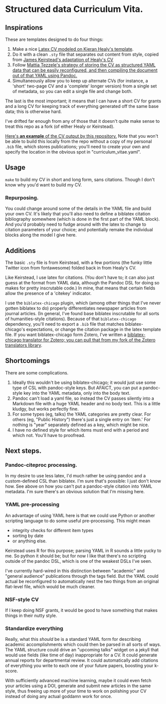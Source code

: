 # Structured data Curriculum Vita.

## Inspirations

These are templates designed to do four things:

1. Make a nice [Latex CV modeled on Kieran Healy's template](https://github.com/kjhealy/kjh-vita).
2. Do it with a clean `.sty` file that separates out content from style, copied from [James Keirstead's adaptation of Healy's CV](https://github.com/jkeirstead/jk-vita/tree/master/content)
3. Follow [Mattia Tezzele's strategy of storing the CV as structured YAML data that can be easily reconfigured, and then compiling the document out of that YAML using Pandoc.](http://mrzool.cc/writing/typesetting-automation/)
4. Simultaneously allow you to keep up alternate CVs (for instance, a 'short' two-page CV and a 'complete' longer version) from a single set of metadata, so you can edit a single file and change both.

The last is the most important; it means that I can have a short CV for grants and a long CV for keeping track of everything generated off the same base data; this is otherwise hard.

I've drifted far enough from any of those that it doesn't quite make sense to treat this repo as a fork (of either Healy or Keirstead).

[Here's **an example** of the CV output by this repository.](http://benschmidt.org/SchmidtCV.pdf) Note that you won't be able to build this locally from the repo without a copy of my personal `.bib` file, which stores publications; you'll need to create your own and specify the location in the obvious spot in "curriculum_vitae.yaml".

## Usage

`make` to build my CV in short and long form, sans citations. Though I don't know why you'd want to build my CV.

### Repurposing.

You could change around some of the details in the YAML file and build
your own CV. It's likely that you'll also need to define a biblatex
citation bibliography somewhere (which is done in the first part of
the YAML block). And you'd probably need to fudge around with the latex to change
to citation parameters of your choice; and potentially remake the individual blocks along
the model I give here.

## Additions

The basic `.sty` file is from Keirstead, with a few portions (the funky little Twitter icon from fontawesome) folded back in from Healy's CV.

Like Keirstead, I use latex for citations. (You don't have to; it can also just guess at the format from YAML data, although the Pandoc DSL for doing so makes for pretty inscrutable code.) In mine, that means that certain fields allow the presence of a 'citekey' indicator.

I use the `biblatex-chicago` plugin, which (among other things that I've never gotten biblatex to do) properly differentiates newspaper articles from journal articles. (In general, I've found base biblatex inscrutable for all sorts of humanities-style citations). Because of that `biblatex-chicago` dependency, you'll need to export a `.bib` file that matches biblatex-chicago's expectations, or change the citation package in the latex template file. If you want biblatex-chicago form Zotero, I've written a [biblatex-chicago translator for Zotero; you can pull that from my fork of the Zotero translators library](https://github.com/bmschmidt/translators).

## Shortcomings

There are some complications.

1. Ideally this wouldn't be using biblatex-chicago; it would just use some type of CSL with pandoc-style keys. But AFAICT, you can put a pandoc-style key into the YAML metadata, only into the body text.
2. Pandoc can't load a yaml file, so instead the CV passes silently into a Markdown file with a huge YAML header and no body text. This is a little kludgy, but works perfectly fine.
3. For some types (eg, talks) the YAML categories are pretty clear. For others (eg, "Public History") there's just a single entry on 'item.' For nothing is "year" separately defined as a key, which might be nice.
4. I have no defined style for which items must end with a period and which not. You'll have to proofread. 

## Next steps.

### Pandoc-citeproc processing.

In my desire to use less latex, I'd much rather be using pandoc and a custom-defined CSL than biblatex. I'm sure that's possible: I just don't know how. See above on how you can't put a pandoc-style citation into YAML metadata. I'm sure there's an obvious solution that I'm missing here.

### YAML pre-processing

An advantage of using YAML here is that we could use Python or another scripting language to do some useful pre-processing. This might mean
  * integrity checks for different item types
  * sorting by date
  * or anything else.

Keirstead uses R for this purpose; parsing YAML in R sounds a little yucky to me. So python it should be; but for now I like that there's no scripting outside of the pandoc DSL, which is one of the weakest DSLs I've seen. 

I've currently hard-wired in this distinction between "academic" and "general audience" publications through the tags field. But the YAML could actual be reconfigured to automatically nest the two things from an original flat-level file, which would be much cleaner.

### NSF-style CV

If I keep doing NSF grants, it would be good to have something that makes things in their nutty style.

### Standardize **everything**

Really, what this *should* be is a standard YAML form for describing academic accomplishments which could then be parsed in all sorts of ways. The YAML structure could drive an "upcoming talks" widget on a jekyll that would use fields (like time of day) inappropriate for a CV. It could generate annual reports for departmental review. It could automatically add citations of everything you write to each one of your future papers, boosting your k-score.

With sufficiently advanced machine learning, maybe it could even fetch your articles using a DOI, generate and submit new articles in the same style, thus freeing up more of your time to work on polishing your CV instead of doing any actual goddamn work for once.

